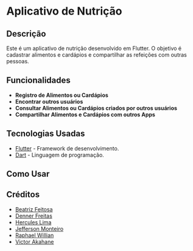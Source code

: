 # Aplicativo de Nutrição

## Descrição

Este é um aplicativo de nutrição desenvolvido em Flutter. O objetivo é cadastrar alimentos e cardápios e compartilhar as refeições com outras pessoas.

## Funcionalidades

- **Registro de Alimentos ou Cardápios**
- **Encontrar outros usuários**
- **Consultar Alimentos ou Cardápios criados por outros usuários**
- **Compartilhar Alimentos e Cardápios com outros Apps**

## Tecnologias Usadas

- [Flutter](https://flutter.dev/) - Framework de desenvolvimento.
- [Dart](https://dart.dev/) - Linguagem de programação.

## Como Usar

## Créditos

- [Beatriz Feitosa](https://github.com/beatrizfeitosa)
- [Denner Freitas](https://github.com/DennerFreit4s)
- [Hercules Lima](https://github.com/HerculesCorrea)
- [Jefferson Monteiro](https://github.com/JeffersonlMonteiro)
- [Raphael Willian](https://github.com/RaphaelWillianBarbosadePaula)
- [Victor Akahane](https://github.com/victorakahane)
